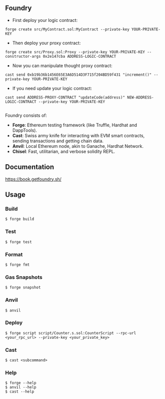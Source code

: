 ## Foundry

- First deploy your logic contract:

```
forge create src/MyContract.sol:MyContract --private-key YOUR-PRIVATE-KEY  
```

- Then deploy your proxy contract:

```
forge create src/Proxy.sol:Proxy --private-key YOUR-PRIVATE-KEY --constructor-args 0x2e147cba ADDRESS-LOGIC-CONTRACT

```

- Now you can manipulate thought proxy contract:

```
cast send 0xb19b36b1456E65E3A6D514D3F715f204BD59f431 "increment()" --private-key YOUR-PRIVATE-KEY  
```

- If you need update your logic contract:

```
cast send ADDRESS-PROXY-CONTRACT "updateCode(address)" NEW-ADDRESS-LOGIC-CONTRACT --private-key YOUR-PRIVATE-KEY
 
```

Foundry consists of:

-   **Forge**: Ethereum testing framework (like Truffle, Hardhat and DappTools).
-   **Cast**: Swiss army knife for interacting with EVM smart contracts, sending transactions and getting chain data.
-   **Anvil**: Local Ethereum node, akin to Ganache, Hardhat Network.
-   **Chisel**: Fast, utilitarian, and verbose solidity REPL.

## Documentation

https://book.getfoundry.sh/

## Usage

### Build

```shell
$ forge build
```

### Test

```shell
$ forge test
```

### Format

```shell
$ forge fmt
```

### Gas Snapshots

```shell
$ forge snapshot
```

### Anvil

```shell
$ anvil
```

### Deploy

```shell
$ forge script script/Counter.s.sol:CounterScript --rpc-url <your_rpc_url> --private-key <your_private_key>
```

### Cast

```shell
$ cast <subcommand>
```

### Help

```shell
$ forge --help
$ anvil --help
$ cast --help
```
